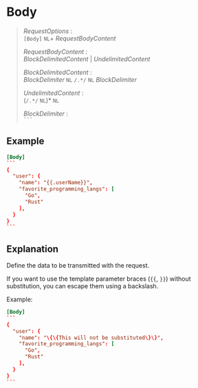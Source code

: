 # Body

> *RequestOptions* :  
> `[Body]` `NL`+ *RequestBodyContent*
>
> *RequestBodyContent* :  
> *BlockDelimitedContent* | *UndelimitedContent*
>
> *BlockDelimitedContent* :  
> *BlockDelimiter* `NL` `/.*/` `NL` *BlockDelimiter*
>
> *UndelimitedContent* :  
> (`/.*/` `NL`)* `NL`
>
> *BlockDelimiter* :  
> `` ``` ``

## Example

````toml
[Body]
```
{
  "user": {
    "name": "{{.userName}}",
    "favorite_programming_langs": [
      "Go",
      "Rust"
    ],
  }
}
```
````

## Explanation

Define the data to be transmitted with the request.

If you want to use the template parameter braces (`{{`, `}}`) without substitution, you can escape them using a backslash.

Example:
````toml
[Body]
```
{
  "user": {
    "name": "\{\{This will not be substituted\}\}",
    "favorite_programming_langs": [
      "Go",
      "Rust"
    ],
  }
}
```
````
